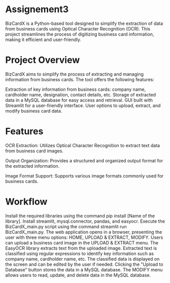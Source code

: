 # Assignement3
BizCardX is a Python-based tool designed to simplify the extraction of data from business cards using Optical Character Recognition (OCR). This project streamlines the process of digitizing business card information, making it efficient and user-friendly.

# Project Overview
BizCardX aims to simplify the process of extracting and managing information from business cards. The tool offers the following features:

Extraction of key information from business cards: company name, cardholder name, designation, contact details, etc.
Storage of extracted data in a MySQL database for easy access and retrieval.
GUI built with Streamlit for a user-friendly interface.
User options to upload, extract, and modify business card data.

# Features
OCR Extraction: Utilizes Optical Character Recognition to extract text data from business card images.

Output Organization: Provides a structured and organized output format for the extracted information.

Image Format Support: Supports various image formats commonly used for business cards.

# Workflow
Install the required libraries using the command pip install [Name of the library]. Install streamlit, mysql.connector, pandas, and easyocr.
Execute the BizCardX_main.py script using the command streamlit run BizCardX_main.py.
The web application opens in a browser, presenting the user with three menu options: HOME, UPLOAD & EXTRACT, MODIFY.
Users can upload a business card image in the UPLOAD & EXTRACT menu.
The EasyOCR library extracts text from the uploaded image.
Extracted text is classified using regular expressions to identify key information such as company name, cardholder name, etc.
The classified data is displayed on the screen and can be edited by the user if needed.
Clicking the "Upload to Database" button stores the data in a MySQL database.
The MODIFY menu allows users to read, update, and delete data in the MySQL database.
